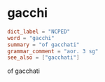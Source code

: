# gacchi

``` toml
dict_label = "NCPED"
word = "gacchi"
summary = "of gacchati"
grammar_comment = "aor. 3 sg"
see_also = ["gacchati"]
```

of gacchati

